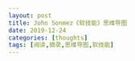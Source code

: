 ```yaml
---
layout: post
title: John Sonmez《软技能》思维导图
date: 2019-12-24
categories: [thoughts]
tags: [阅读,摘录,思维导图,软技能]
---
```


<p align="center"><img src="/figures/p68652699.jpg" alt="" /></p>
